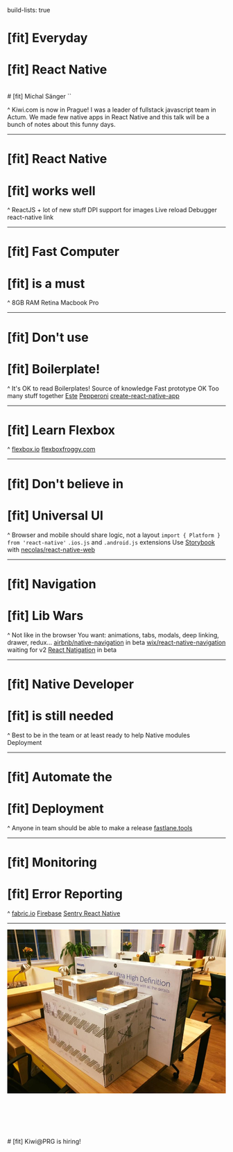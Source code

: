 build-lists: true

# [fit] Everyday
# [fit] React Native
<br>
# [fit] Michal Sänger `<michal.sanger@kiwi.com>`

^
Kiwi.com is now in Prague!
I was a leader of fullstack javascript team in Actum. We made few native
apps in React Native and this talk will be a bunch of notes about this funny days.

---

# [fit] React Native
# [fit] works well

^
ReactJS + lot of new stuff
DPI support for images
Live reload
Debugger
react-native link

---

# [fit] Fast Computer
# [fit] is a must

^
8GB RAM
Retina
Macbook Pro

---

# [fit] Don't use
# [fit] Boilerplate!

^
It's OK to read Boilerplates! Source of knowledge
Fast prototype OK
Too many stuff together
[Este](https://github.com/este/este)
[Pepperoni](https://github.com/futurice/pepperoni-app-kit)
[create-react-native-app](https://github.com/react-community/create-react-native-app)

---

# [fit] Learn Flexbox

^
[flexbox.io](https://flexbox.io/)
[flexboxfroggy.com](http://flexboxfroggy.com/)

---

# [fit] Don't believe in
# [fit] Universal UI

^
Browser and mobile should share logic, not a layout
`import { Platform } from 'react-native'`
`.ios.js` and `.android.js` extensions
Use [Storybook](https://getstorybook.io/) with [necolas/react-native-web](https://github.com/necolas/react-native-web)

---

# [fit] Navigation
# [fit] Lib Wars

^
Not like in the browser
You want: animations, tabs, modals, deep linking, drawer, redux...
[airbnb/native-navigation](https://github.com/airbnb/native-navigation) in beta
[wix/react-native-navigation](https://github.com/wix/react-native-navigation) waiting for v2
[React Natigation](https://reactnavigation.org/) in beta

---

# [fit] Native Developer
# [fit] is still needed

^
Best to be in the team or at least ready to help
Native modules
Deployment

---

# [fit] Automate the
# [fit] Deployment

^
Anyone in team should be able to make a release
[fastlane.tools](https://fastlane.tools/)

---

# [fit] Monitoring
# [fit] Error Reporting

^
[fabric.io](https://get.fabric.io/)
[Firebase](https://firebase.google.com/)
[Sentry React Native](https://docs.sentry.io/clients/react-native/)

---

![](kiwi-prague-start.jpg)

<br>
<br>
<br>
<br>
<br>
# [fit] Kiwi@PRG is hiring!

